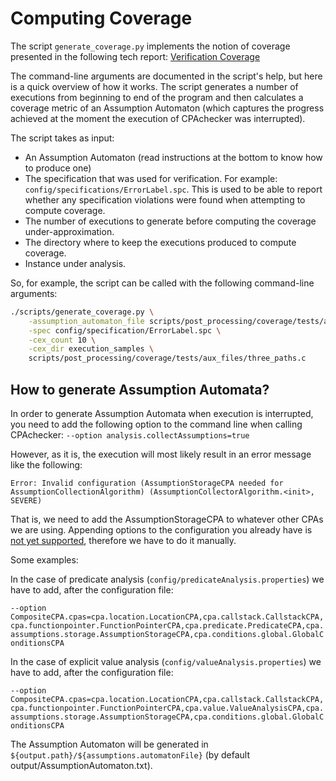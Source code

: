 <!--
This file is part of CPAchecker,
a tool for configurable software verification:
https://cpachecker.sosy-lab.org

SPDX-FileCopyrightText: 2017 Rodrigo Castano
SPDX-FileCopyrightText: 2017-2020 Dirk Beyer <https://www.sosy-lab.org>

SPDX-License-Identifier: Apache-2.0
-->

Computing Coverage
==================

The script `generate_coverage.py` implements the notion of coverage presented in the following tech report: [Verification Coverage](https://arxiv.org/abs/1706.03796)

The command-line arguments are documented in the script's help, but here is a quick overview of how it works.
The script generates a number of executions from beginning to end of the program and then calculates a coverage metric of an Assumption Automaton (which captures the progress achieved at the moment the execution of CPAchecker was interrupted).

The script takes as input:
- An Assumption Automaton (read instructions at the bottom to know how to produce one)
- The specification that was used for verification. For example: `config/specifications/ErrorLabel.spc`. This is used to be able to report whether any specification violations were found when attempting to compute coverage.
- The number of executions to generate before computing the coverage under-approximation.
- The directory where to keep the executions produced to compute coverage.
- Instance under analysis.

So, for example, the script can be called with the following command-line arguments:
```bash
./scripts/generate_coverage.py \
    -assumption_automaton_file scripts/post_processing/coverage/tests/aux_files/aa_three_paths_inner_if_both_blocks.spc \
    -spec config/specification/ErrorLabel.spc \
    -cex_count 10 \
    -cex_dir execution_samples \
    scripts/post_processing/coverage/tests/aux_files/three_paths.c
```

How to generate Assumption Automata?
------------------------------------

In order to generate Assumption Automata when execution is interrupted, you need to add the following option to the command line when calling CPAchecker:
`--option analysis.collectAssumptions=true`

However, as it is, the execution will most likely result in an error message like the following: 

```
Error: Invalid configuration (AssumptionStorageCPA needed for AssumptionCollectionAlgorithm) (AssumptionCollectorAlgorithm.<init>, SEVERE)
```

That is, we need to add the AssumptionStorageCPA to whatever other CPAs we are using. Appending options to the configuration you already have is [not yet supported](https://github.com/sosy-lab/java-common-lib/issues/9), therefore we have to do it manually.

Some examples:

In the case of predicate analysis (`config/predicateAnalysis.properties`) we have to add, after the configuration file:

`--option CompositeCPA.cpas=cpa.location.LocationCPA,cpa.callstack.CallstackCPA,cpa.functionpointer.FunctionPointerCPA,cpa.predicate.PredicateCPA,cpa.assumptions.storage.AssumptionStorageCPA,cpa.conditions.global.GlobalConditionsCPA`

In the case of explicit value analysis (`config/valueAnalysis.properties`) we have to add, after the configuration file:

`--option CompositeCPA.cpas=cpa.location.LocationCPA,cpa.callstack.CallstackCPA,cpa.functionpointer.FunctionPointerCPA,cpa.value.ValueAnalysisCPA,cpa.assumptions.storage.AssumptionStorageCPA,cpa.conditions.global.GlobalConditionsCPA`

The Assumption Automaton will be generated in `${output.path}/${assumptions.automatonFile}` (by default output/AssumptionAutomaton.txt).

